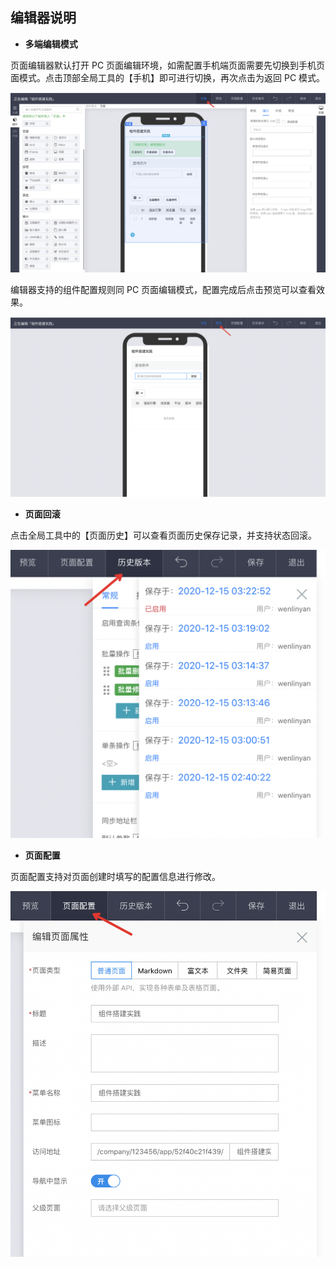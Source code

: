 ## 编辑器说明

- **多端编辑模式**

页面编辑器默认打开 PC 页面编辑环境，如需配置手机端页面需要先切换到手机页面模式。点击顶部全局工具的【手机】即可进行切换，再次点击为返回 PC 模式。

![image.png](../../../static/img/操作指南/页面设计/普通页面设计/编辑器说明/image_369f994.png)

编辑器支持的组件配置规则同 PC 页面编辑模式，配置完成后点击预览可以查看效果。

![image.png](../../../static/img/操作指南/页面设计/普通页面设计/编辑器说明/image_6dbb82d.png)

- **页面回滚**

点击全局工具中的【页面历史】可以查看页面历史保存记录，并支持状态回滚。

![image.png](../../../static/img/操作指南/页面设计/普通页面设计/编辑器说明/image_0c5de0d.png)

- **页面配置**

页面配置支持对页面创建时填写的配置信息进行修改。

![image.png](../../../static/img/操作指南/页面设计/普通页面设计/编辑器说明/image_d89ec90.png)

